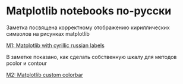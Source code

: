 ﻿Matplotlib notebooks по-русски
==============================

Заметка посвящена корректному отображению кириллических символов на рисунках matplotlib

[M1: Matplotlib with cyrillic russian labels](http://nbviewer.ipython.org/urls/raw.github.com/whitehorn/rus_matplotlib/master/M1%2520Matplotlib%2520cyrillic%2520russian%2520labels.ipynb)

В заметке показано, как сделать собственную шкалу для методов pcolor и contour  

[M2: Matplotlib custom colorbar](http://nbviewer.ipython.org/github/whitehorn/rus_matplotlib/blob/master/M2%20Custom%20colorbar.ipynb)
